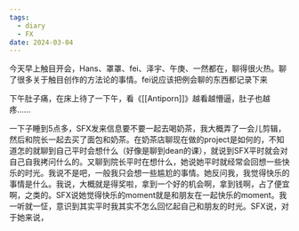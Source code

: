 ```yaml
---
tags:
  - diary
  - FX
date: 2024-03-04
---
```

今天早上触目开会，Hans、罩罩、fei、泽宇、午庚、一然都在，聊得很火热。聊了很多关于触目创作的方法论的事情。fei说应该把例会聊的东西都记录下来

下午肚子痛，在床上待了一下午，看《[[Antiporn]]》越看越懵逼，肚子也越疼……

一下子睡到5点多，SFX发来信息要不要一起去喝奶茶，我大概弄了一会儿剪辑，然后和院长一起去买了面包和奶茶。在奶茶店聊现在做的project是如何的，不知道怎的就聊到自己平时会想什么（好像是聊到dean的课），就说到SFX平时就会对自己自我拷问什么的。又聊到院长平时在想什么，她说她平时就经常会回想一些快乐的时光。我说不是吧，一般我只会想一些尴尬的事情。她反问我，我觉得快乐的事情是什么。我说，大概就是得奖啦，拿到一个好的机会啊，拿到钱啊，占了便宜啊，之类的。SFX说她觉得快乐的moment就是和朋友在一起快乐的moment。我一听就一怔，意识到其实平时我其实不怎么回忆起自己和朋友的时光。SFX说，对于她来说，